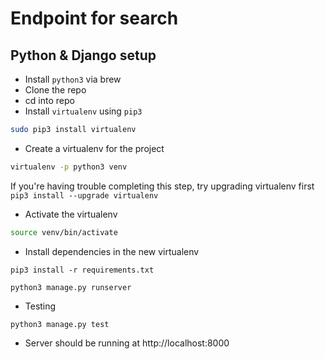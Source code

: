 # Endpoint for search

## Python & Django setup

* Install `python3` via brew
* Clone the repo
* cd into repo
* Install `virtualenv` using `pip3`

```sh
sudo pip3 install virtualenv
```

* Create a virtualenv for the project

```sh
virtualenv -p python3 venv
```

If you're having trouble completing this step, try upgrading virtualenv first `pip3 install --upgrade virtualenv`

* Activate the virtualenv

```sh
source venv/bin/activate
```

* Install dependencies in the new virtualenv

```
pip3 install -r requirements.txt
```

```
python3 manage.py runserver
```

* Testing

```
python3 manage.py test
```

* Server should be running at http://localhost:8000
